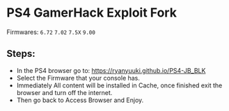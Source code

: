 # PS4 GamerHack Exploit Fork
Firmwares: `6.72` `7.02` `7.5X` `9.00`

## Steps:

- In the PS4 browser go to: https://ryanyuuki.github.io/PS4-JB_BLK
- Select the Firmware that your console has.
- Immediately All content will be installed in Cache, once finished exit the browser and turn off the internet.
- Then go back to Access Browser and Enjoy.
